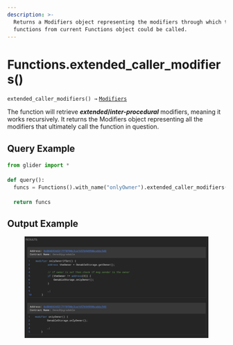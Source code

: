 ```yaml
---
description: >-
  Returns a Modifiers object representing the modifiers through which the
  functions from current Functions object could be called.
---
```


# Functions.extended\_caller\_modifiers()

`extended_caller_modifiers() →` [`Modifiers`](../callables/modifiers/)

The function will retrieve _**extended**_**/**_**inter-procedural**_ modifiers, meaning it works recursively. It returns the Modifiers object representing all the modifiers that ultimately call the function in question.

## Query Example

```python
from glider import *

def query():
  funcs = Functions().with_name("onlyOwner").extended_caller_modifiers().exec(2)
  
  return funcs
```

## Output Example

<figure><img src="../../.gitbook/assets/image (1) (1) (1) (1) (1) (1) (1) (1) (1) (1) (1) (1) (1) (1) (1).png" alt=""><figcaption></figcaption></figure>
